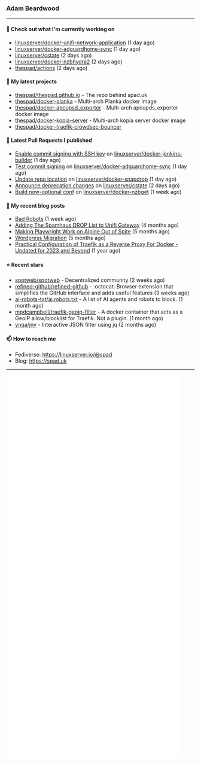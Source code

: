 ### Adam Beardwood
---
#### 👷 Check out what I'm currently working on

- [linuxserver/docker-unifi-network-application](https://github.com/linuxserver/docker-unifi-network-application) (1 day ago)
- [linuxserver/docker-adguardhome-sync](https://github.com/linuxserver/docker-adguardhome-sync) (1 day ago)
- [linuxserver/cstate](https://github.com/linuxserver/cstate) (2 days ago)
- [linuxserver/docker-nzbhydra2](https://github.com/linuxserver/docker-nzbhydra2) (2 days ago)
- [thespad/actions](https://github.com/thespad/actions) (2 days ago)

#### 🌱 My latest projects

- [thespad/thespad.github.io](https://github.com/thespad/thespad.github.io) - The repo behind spad.uk
- [thespad/docker-planka](https://github.com/thespad/docker-planka) - Multi-arch Planka docker image
- [thespad/docker-apcupsd_exporter](https://github.com/thespad/docker-apcupsd_exporter) - Multi-arch apcupds_exporter docker image
- [thespad/docker-kopia-server](https://github.com/thespad/docker-kopia-server) - Multi-arch kopia server docker image 
- [thespad/docker-traefik-crowdsec-bouncer](https://github.com/thespad/docker-traefik-crowdsec-bouncer)

#### 🔨 Latest Pull Requests I published

- [Enable commit signing with SSH key](https://github.com/linuxserver/docker-jenkins-builder/pull/272) on [linuxserver/docker-jenkins-builder](https://github.com/linuxserver/docker-jenkins-builder) (1 day ago)
- [Test commit signing](https://github.com/linuxserver/docker-adguardhome-sync/pull/18) on [linuxserver/docker-adguardhome-sync](https://github.com/linuxserver/docker-adguardhome-sync) (1 day ago)
- [Update repo location](https://github.com/linuxserver/docker-snapdrop/pull/28) on [linuxserver/docker-snapdrop](https://github.com/linuxserver/docker-snapdrop) (1 day ago)
- [Announce deprecation changes](https://github.com/linuxserver/cstate/pull/230) on [linuxserver/cstate](https://github.com/linuxserver/cstate) (2 days ago)
- [Build now-optional conf](https://github.com/linuxserver/docker-nzbget/pull/167) on [linuxserver/docker-nzbget](https://github.com/linuxserver/docker-nzbget) (1 week ago)

#### 📜 My recent blog posts

- [Bad Robots](https://www.spad.uk/posts/bad-robots/) (1 week ago)
- [Adding The Spamhaus DROP List to Unifi Gateway](https://www.spad.uk/posts/adding-spamhaus-drop-list-to-unifi-gateway/) (4 months ago)
- [Making Playwright Work on Alpine Out of Spite](https://www.spad.uk/posts/making-playwright-work-on-alpine-out-of-spite/) (5 months ago)
- [Wordpress Migration](https://www.spad.uk/posts/wordpress-migration/) (5 months ago)
- [Practical Configuration of Traefik as a Reverse Proxy For Docker - Updated for 2023 and Beyond](https://www.spad.uk/posts/practical-configuration-of-traefik-as-a-reverse-proxy-for-docker-updated-for-2023/) (1 year ago)

#### ⭐ Recent stars

- [spotweb/spotweb](https://github.com/spotweb/spotweb) - Decentralized community (2 weeks ago)
- [refined-github/refined-github](https://github.com/refined-github/refined-github) - :octocat: Browser extension that simplifies the GitHub interface and adds useful features (3 weeks ago)
- [ai-robots-txt/ai.robots.txt](https://github.com/ai-robots-txt/ai.robots.txt) - A list of AI agents and robots to block. (1 month ago)
- [mpdcampbell/traefik-geoip-filter](https://github.com/mpdcampbell/traefik-geoip-filter) - A docker container that acts as a GeoIP allow/blocklist for Traefik. Not a plugin. (1 month ago)
- [ynqa/jnv](https://github.com/ynqa/jnv) - Interactive JSON filter using jq (2 months ago)

#### 📫 How to reach me
- Fediverse: https://linuxserver.io/@spad
- Blog: https://spad.uk
---
<img src="https://raw.githubusercontent.com/thespad/thespad/main/github-metrics.svg">
